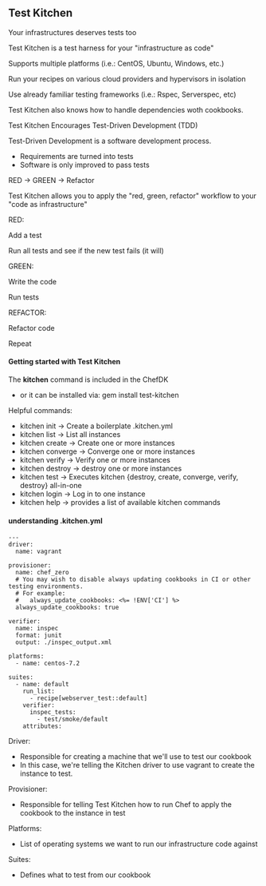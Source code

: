 ## Test Kitchen

Your infrastructures deserves tests too

Test Kitchen is a test harness for your "infrastructure as code"

Supports multiple platforms (i.e.: CentOS, Ubuntu, Windows, etc.)

Run your recipes on various cloud providers and hypervisors in isolation

Use already familiar testing frameworks (i.e.: Rspec, Serverspec, etc)

Test Kitchen also knows how to handle dependencies woth cookbooks.

Test Kitchen Encourages Test-Driven Development (TDD)

Test-Driven Development is a software development process.
* Requirements are turned into tests
* Software is only improved to pass tests

RED -> GREEN -> Refactor

Test Kitchen allows you to apply the "red, green, refactor" workflow to your "code as infrastructure"


RED:  

Add a test

Run all tests and see if the new test fails (it will)

GREEN:

Write the code

Run tests

REFACTOR:

Refactor code

Repeat


#### Getting started with Test Kitchen

The **kitchen** command is included in the ChefDK
  * or it can be installed via: gem install test-kitchen


Helpful commands:

* kitchen init  -> Create a boilerplate .kitchen.yml
* kitchen list  -> List all instances
* kitchen create  -> Create one or more instances
* kitchen converge  -> Converge one or more instances
* kitchen verify  -> Verify one or more instances
* kitchen destroy  -> destroy one or more instances
* kitchen test  -> Executes kitchen {destroy, create, converge, verify, destroy} all-in-one
* kitchen login  -> Log in to one instance
* kitchen help  -> provides a list of available kitchen commands


#### understanding .kitchen.yml

```
---
driver:
  name: vagrant

provisioner:
  name: chef_zero
  # You may wish to disable always updating cookbooks in CI or other testing environments.
  # For example:
  #   always_update_cookbooks: <%= !ENV['CI'] %>
  always_update_cookbooks: true

verifier:
  name: inspec
  format: junit
  output: ./inspec_output.xml

platforms:
  - name: centos-7.2

suites:
  - name: default
    run_list:
      - recipe[webserver_test::default]
    verifier:
      inspec_tests:
        - test/smoke/default
    attributes:
```

Driver:
* Responsible for creating a machine that we'll use to test our cookbook
* In this case, we're telling the Kitchen driver to use vagrant to create the instance to test.

Provisioner:
* Responsible for telling Test Kitchen how to run Chef to apply the cookbook to the instance in test

Platforms:
* List of operating systems we want to run our infrastructure code against

Suites:
* Defines what to test from our cookbook
